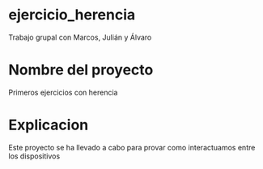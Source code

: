 # ejercicio_herencia
Trabajo grupal con Marcos, Julián y Álvaro
# Nombre del proyecto
Primeros ejercicios con herencia 
# Explicacion
Este proyecto se ha llevado a cabo para provar como interactuamos entre los dispositivos
